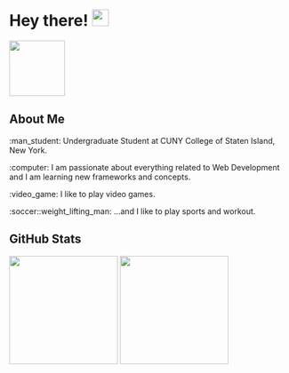 # Hey there! <img src="https://raw.githubusercontent.com/MartinHeinz/MartinHeinz/master/wave.gif" width="30" />
<a href="https://www.linkedin.com/in/bolaghaly/" target="_blank"> <img src="https://img.shields.io/badge/-BolaGhaly-blue?style=flat-square&logo=Linkedin&logoColor=white&link=https://www.linkedin.com/in/bolaghaly63/" width="100"/> </a>
  
<h2>About Me</h2>
<p>:man_student: Undergraduate Student at CUNY College of Staten Island, New York.</p>
<p>:computer: I am passionate about everything related to Web Development and I am learning new frameworks and concepts.</p>
<p>:video_game: I like to play video games.</p>
<p>:soccer::weight_lifting_man: ...and I like to play sports and workout.</p>

<h2>GitHub Stats</h2>
<div>
  <img align="center" src="http://github-readme-streak-stats.herokuapp.com?user=BolaGhaly&background=0D1117&date_format=M%20j%5B%2C%20Y%5D&stroke=00d05f&ring=D6001C&fire=D6001C&currStreakLabel=d0d0d0&sideLabels=d0d0d0&dates=ffe5af&sideNums=d0d0d0&currStreakNum=d0d0d0&border_radius=5&hide_border=true" height="195" />
  <img align="center" src="https://github-readme-stats.vercel.app/api/top-langs/?username=BolaGhaly&layout=compact&card_width=445&langs_count=10&bg_color=0D1117&title_color=d0d0d0&text_color=d0d0d0&exclude_repo=CSC332-Operating-System-Project&hide_border=true" height="195" />
</div>

